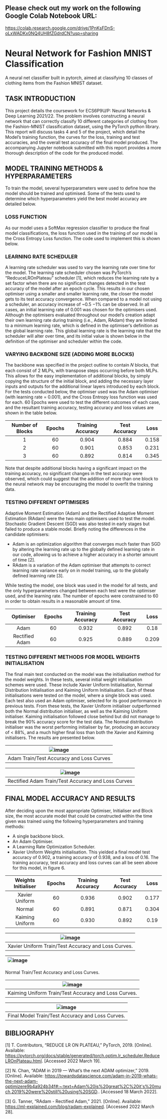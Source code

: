 ## Please check out my work on the following Google Colab Notebook URL:

https://colab.research.google.com/drive/1PnKsFDnS-oLxWADKx0NQ4UH8fZGdrdCN?usp=sharing

# Neural Network for Fashion MNIST Classification
A neural net classifier built in pytorch, aimed at classifying 10 classes of clothing items from the Fashion MNIST dataset.


## TASK INTRODUCTION
This project details the coursework for ECS6P9U/P: Neural Networks & Deep Learning 2021/22. The problem involves
constructing a neural network that can correctly classify 10 different categories of clothing from the Fashion-MNIST
classification dataset, using the PyTorch python library. This report will discuss tasks 4 and 5 of the project, which detail the
Model’s training function, the curves for the loss, training and test accuracies, and the overall test accuracy of the final
model produced. The accompanying Jupyter notebook submitted with this report provides a more thorough description of
the code for the produced model.


## MODEL TRAINING METHODS & HYPERPARAMETERS
To train the model, several hyperparameters were used to define how the model should be trained and optimised. Some of
the tests used to determine which hyperparameters yield the best model accuracy are detailed below.


### LOSS FUNCTION
As our model uses a SoftMax regression classifier to produce the final model classifications, the loss function used in the
training of our model is the Cross Entropy Loss function. The code used to implement this is shown below.


### LEARNING RATE SCHEDULER
A learning rate scheduler was used to vary the learning rate over time for the model. The learning rate scheduler chosen
was PyTorch’s “RedcuceLROnPlateau” scheduler [1], which reduces the learning rate by a set factor when there are no
significant changes detected in the test accuracy of the model after an epoch cycle. This results in our chosen optimiser
using a smaller and smaller learning rate, the closer the model gets to its test accuracy convergence. When compared to a
model not using a scheduler, an accuracy increase of ~0.5 −1% can be observed. In all cases, an initial learning rate of
0.001 was chosen for the optimisers used. Although the optimisers evaluated throughout our model’s creation adapt their
own learning rate during training (i.e., Adam, RAdam) they are limited to a minimum learning rate, which is defined in the
optimiser’s definition as the global learning rate. This global learning rate is the learning rate that the scheduler will alter
over time, and its initial value is shown below in the definition of the optimiser and scheduler within the code.


### VARYING BACKBONE SIZE (ADDING MORE BLOCKS)
The backbone was specified in the project outline to contain 𝑁 blocks, that each consist of 2 MLPs, with transpose steps
occurring before both MLPs. This allows for the easy implementation of additional blocks, by simply copying the structure
of the initial block, and adding the necessary layer inputs and outputs for the additional linear layers introduced by each
block. For the tests conducted below, the optimiser used was the Adam optimiser (with learning rate = 0.001), and the Cross
Entropy loss function was used for each. 60 Epochs were used to test the different outcomes of each case, and the resultant
training accuracy, testing accuracy and loss values are shown in the table below.

| Number of Blocks | Epochs | Training Accuracy | Test Accuracy | Loss  |
| :---:            | :---:  | :---:             | :---:         |:---:  |
| 1                | 60     | 0.904             | 0.884         | 0.158 |
| 2                | 60     | 0.901             | 0.853         | 0.231 |
| 3                | 60     | 0.892             | 0.814         | 0.345 |

Note that despite additional blocks having a significant impact on the training accuracy, no significant changes in the test
accuracy were observed, which could suggest that the addition of more than one block to the neural network may be
encouraging the model to overfit the training data.
 
 
### TESTING DIFFERENT OPTIMISERS
Adaptive Moment Estimation (Adam) and the Rectified Adaptive Moment Estimation (RAdam) were the two main
optimisers used to test the model. Stochastic Gradient Descent (SGD) was also tested in early stages but failed to produce a
stable model. Briefly noting the differences in the candidate optimisers:
* Adam is an optimization algorithm that converges much faster than SGD by altering the learning rate up to the globally defined learning rate in our code, allowing us to achieve a higher accuracy in a shorter amount of time [2].
* RAdam is a variation of the Adam optimiser that attempts to correct learning rate variance early on in model training, up to the globally defined learning rate [3].

While testing the model, one block was used in the model for all tests, and the only hyperparameters changed between
each test were the optimiser used, and the learning rate. The number of epochs were constrained to 60 in order to obtain
results in a reasonable amount of time.

| Optimiser      | Epochs | Training Accuracy | Test Accuracy | Loss  |
| :---:          | :---:  | :---:             | :---:         | :---: |
| Adam           | 60     | 0.932             | 0.892         | 0.18  |
| Rectified Adam | 60     | 0.925             | 0.889         | 0.209 |


### TESTING DIFFERENT METHODS FOR MODEL WEIGHTS INITIALISATION
The final main test conducted on the model was the initialisation method for the model weights. In these tests, several
initial weight initialisation schemes were used. These include Xavier Uniform Initialisation, Normal Distribution Initialisation
and Kaiming Uniform Initialisation. Each of these initialisations were tested on the model, where a single block was used.
Each test also used an Adam optimiser, selected for its good performance in previous tests. From these tests, the Xavier
Uniform initialiser outperformed both the Normal distribution initialiser, as well as the Kaiming Uniform initialiser. Kaiming
initialisation followed close behind but did not manage to break the 90% accuracy score for the test data. The Normal distribution initialiser was the worst performing initialiser by far, producing an accuracy of < 88%, and a much higher final
loss than both the Xavier and Kaiming initialisers. The results are presented below.

| ![image](https://user-images.githubusercontent.com/57494763/189677639-5f2041ea-6da5-4437-88e6-78dbb842c2d5.png) |
| :---: |
| Adam Train/Test Accuracy and Loss Curves |

| ![image](https://user-images.githubusercontent.com/57494763/189677712-1dea1510-1c3c-481e-ab9c-7a4c921e83a7.png) |
| :---: | 
| Rectified Adam Train/Test Accuracy and Loss Curves |



## FINAL MODEL ACCURACY AND RESULTS
After deciding upon the most appropriate Optimiser, Initialiser and Block size, the most accurate model that could be
constructed within the time given was trained using the following hyperparameters and training methods:
* A single backbone block.
* An Adam Optimiser.
* A Learning Rate Optimization Scheduler.
* Xavier Uniform Weights initialisation.
This yielded a final model test accuracy of 0.902, a training accuracy of 0.938, and a loss of 0.16. The training accuracy, test
accuracy and loss curves can all be seen above for this model, in figure 6.

| Weights Initialiser | Epochs | Training Accuracy | Test Accuracy | Loss  |
| :---:               | :---:  | :---:             | :---:         | :---: |
| Xavier Uniform      | 60     | 0.936             | 0.902         | 0.177 |
| Normal              | 60     | 0.891             | 0.871         | 0.304 |
| Kaiming Uniform     | 60     | 0.930             | 0.892         | 0.19  |

| ![image](https://user-images.githubusercontent.com/57494763/189679138-ad43c08f-7639-42c3-85ad-3a0ac0846fe3.png) |
| :---: |
| Xavier Uniform Train/Test Accuracy and Loss Curves. |

| ![image](https://user-images.githubusercontent.com/57494763/189679195-7b49896d-000e-485d-a202-27acfa73ebd9.png) |
| :---: |
Normal Train/Test Accuracy and Loss Curves.

| ![image](https://user-images.githubusercontent.com/57494763/189679246-3d2971bc-6fc9-42ac-94b4-3b3500204c0b.png) |
| :---: |
| Kaiming Uniform Train/Test Accuracy and Loss Curves. |

| ![image](https://user-images.githubusercontent.com/57494763/189679294-cf6b93af-0598-42da-8d7f-5107d74caa03.png) |
| :---: |
| Final Model Train/Test Accuracy and Loss Curves. |


## BIBLIOGRAPHY
[1] T. Contributors, “REDUCE LR ON PLATEAU,” PyTorch, 2019. [Online]. Available:
https://pytorch.org/docs/stable/generated/torch.optim.lr_scheduler.ReduceLROnPlateau.html. [Accessed 2022 March
19].

[2] N. Chan, “ADAM in 2019 — What’s the next ADAM optimizer,” 2019. [Online]. Available:
https://towardsdatascience.com/adam-in-2019-whats-the-next-adam-optimizere9b4a924b34f#:~:text=Adam%20is%20great%2C%20it's%20much,2019%20were%20still%20using%20SGD.. [Accessed
18 March 2022].

[3] G. Tanner, “RAdam - Rectified Adam,” 2021. [Online]. Available: https://ml-explained.com/blog/radam-explained.
[Accessed 2022 March 28].
